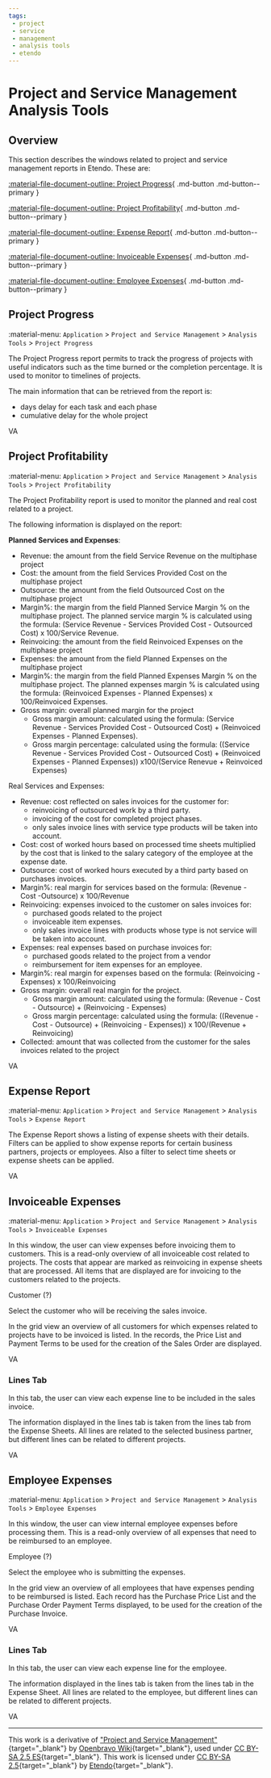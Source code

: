 ```yaml
---
tags: 
 - project
 - service
 - management
 - analysis tools
 - etendo
---
```


# Project and Service Management Analysis Tools

## Overview

This section describes the windows related to project and service management reports in Etendo. These are:

[:material-file-document-outline: Project Progress](#project-progress){ .md-button .md-button--primary } <br>

[:material-file-document-outline: Project Profitability](#project-profitability){ .md-button .md-button--primary } <br>

[:material-file-document-outline: Expense Report](#expense-report){ .md-button .md-button--primary } <br>

[:material-file-document-outline: Invoiceable Expenses](#invoiceable-expenses){ .md-button .md-button--primary } <br>

[:material-file-document-outline: Employee Expenses](#employee-expenses){ .md-button .md-button--primary } <br>

## Project Progress

:material-menu: `Application` > `Project and Service Management` > `Analysis Tools` > `Project Progress`

The Project Progress report permits to track the progress of projects with useful indicators such as the time burned or the completion percentage. It is used to monitor to timelines of projects.

The main information that can be retrieved from the report is:

- days delay for each task and each phase
- cumulative delay for the whole project

VA

## Project Profitability

:material-menu: `Application` > `Project and Service Management` > `Analysis Tools` > `Project Profitability`

The Project Profitability report is used to monitor the planned and real cost related to a project.

The following information is displayed on the report:

**Planned Services and Expenses**:

- Revenue: the amount from the field Service Revenue on the multiphase project
- Cost: the amount from the field Services Provided Cost on the multiphase project
- Outsource: the amount from the field Outsourced Cost on the multiphase project
- Margin%: the margin from the field Planned Service Margin % on the multiphase project. The planned service margin % is calculated using the formula: (Service Revenue - Services Provided Cost - Outsourced Cost) x 100/Service Revenue.
- Reinvoicing: the amount from the field Reinvoiced Expenses on the multiphase project
- Expenses: the amount from the field Planned Expenses on the multiphase project
- Margin%: the margin from the field Planned Expenses Margin % on the multiphase project. The planned expenses margin % is calculated using the formula: (Reinvoiced Expenses - Planned Expenses) x 100/Reinvoiced Expenses.
- Gross margin: overall planned margin for the project
    - Gross margin amount: calculated using the formula: (Service Revenue - Services Provided Cost - Outsourced Cost) + (Reinvoiced Expenses - Planned Expenses).
    - Gross margin percentage: calculated using the formula: ((Service Revenue - Services Provided Cost - Outsourced Cost) + (Reinvoiced Expenses - Planned Expenses)) x100/(Service Renevue + Reinvoiced Expenses)

Real Services and Expenses:

- Revenue: cost reflected on sales invoices for the customer for:
    - reinvoicing of outsourced work by a third party.
    - invoicing of the cost for completed project phases.
    - only sales invoice lines with service type products will be taken into account.
- Cost: cost of worked hours based on processed time sheets multiplied by the cost that is linked to the salary category of the employee at the expense date.
- Outsource: cost of worked hours executed by a third party based on purchases invoices.
- Margin%: real margin for services based on the formula: (Revenue - Cost -Outsource) x 100/Revenue
- Reinvoicing: expenses invoiced to the customer on sales invoices for:
    - purchased goods related to the project
    - invoiceable item expenses.
    - only sales invoice lines with products whose type is not service will be taken into account.
- Expenses: real expenses based on purchase invoices for:
    - purchased goods related to the project from a vendor
    - reimbursement for item expenses for an employee.
- Margin%: real margin for expenses based on the formula: (Reinvoicing - Expenses) x 100/Reinvoicing
- Gross margin: overall real margin for the project.
    - Gross margin amount: calculated using the formula: (Revenue - Cost - Outsource) + (Reinvoicing - Expenses)
    - Gross margin percentage: calculated using the formula: ((Revenue - Cost - Outsource) + (Reinvoicing - Expenses)) x 100/(Revenue + Reinvoicing)
- Collected: amount that was collected from the customer for the sales invoices related to the project

VA

## Expense Report

:material-menu: `Application` > `Project and Service Management` > `Analysis Tools` > `Expense Report`

The Expense Report shows a listing of expense sheets with their details. Filters can be applied to show expense reports for certain business partners, projects or employees. Also a filter to select time sheets or expense sheets can be applied.

VA

## Invoiceable Expenses

:material-menu: `Application` > `Project and Service Management` > `Analysis Tools` > `Invoiceable Expenses`

In this window, the user can view expenses before invoicing them to customers. This is a read-only overview of all invoiceable cost related to projects. The costs that appear are marked as reinvoicing in expense sheets that are processed. All items that are displayed are for invoicing to the customers related to the projects.

Customer (?)

Select the customer who will be receiving the sales invoice.

In the grid view an overview of all customers for which expenses related to projects have to be invoiced is listed. In the records, the Price List and Payment Terms to be used for the creation of the Sales Order are displayed.

VA

### Lines Tab

In this tab, the user can view each expense line to be included in the sales invoice.

The information displayed in the lines tab is taken from the lines tab from the Expense Sheets. All lines are related to the selected business partner, but different lines can be related to different projects.

VA

## Employee Expenses

:material-menu: `Application` > `Project and Service Management` > `Analysis Tools` > `Employee Expenses`

In this window, the user can view internal employee expenses before processing them. This is a read-only overview of all expenses that need to be reimbursed to an employee.

Employee (?)

Select the employee who is submitting the expenses.

In the grid view an overview of all employees that have expenses pending to be reimbursed is listed. Each record has the Purchase Price List and the Purchase Order Payment Terms displayed, to be used for the creation of the Purchase Invoice.

VA

### Lines Tab

In this tab, the user can view each expense line for the employee.

The information displayed in the lines tab is taken from the lines tab in the Expense Sheet. All lines are related to the employee, but different lines can be related to different projects.

VA

---

This work is a derivative of ["Project and Service Management"](https://wiki.openbravo.com/wiki/Project_and_Service_Management){target="\_blank"} by [Openbravo Wiki](http://wiki.openbravo.com/wiki/Welcome_to_Openbravo){target="\_blank"}, used under [CC BY-SA 2.5 ES](https://creativecommons.org/licenses/by-sa/2.5/es/){target="\_blank"}. This work is licensed under [CC BY-SA 2.5](https://creativecommons.org/licenses/by-sa/2.5/){target="\_blank"} by [Etendo](https://etendo.software){target="\_blank"}.